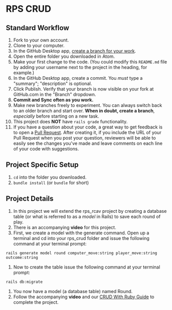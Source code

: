 # RPS CRUD

## Standard Workflow

 1. Fork to your own account.
 1. Clone to your computer.
 1. In the GitHub Desktop app, [create a branch for your work](https://help.github.com/desktop/guides/contributing/creating-a-branch-for-your-work/#creating-a-branch).
 1. Open the entire folder you downloaded in Atom.
 1. Make your first change to the code. (You could modify this `README.md` file by adding your username next to the project in the heading, for example.)
 1. In the GitHub Desktop app, create a commit. You *must* type a "summary"; "description" is optional.
 1. Click Publish. Verify that your branch is now visible on your fork at GitHub.com in the "Branch" dropdown.
 1. **Commit and Sync often as you work.**
 1. Make new branches freely to experiment. You can always switch back to an older branch and start over. **When in doubt, create a branch**, _especially_ before starting on a new task.
 1. This project does **NOT** have `rails grade` functionality.
 1. If you have a question about your code, a great way to get feedback is to open a [Pull Request](https://help.github.com/articles/creating-a-pull-request/). After creating it, if you include the URL of your Pull Request when you post your question, reviewers will be able to easily see the changes you've made and leave comments on each line of your code with suggestions.

## Project Specific Setup

1. `cd` into the folder you downloaded.
1. `bundle install` (or `bundle` for short)
<!-- 1. `rails server` (or `rails s` for short) -->


## Project Details
1.  In this project we will extend the rps_rcav project by creating a database table (or what is referred to as a *model* in Rails) to save each round of play.
1.  There is an accompanying **video** for this project.  
1.  First, we create a model with the generate command.  Open up a terminal and cd into your rps_crud folder and issue the following command at your terminal prompt:
````
rails generate model round computer_move:string player_move:string outcome:string
````
1.  Now to create the table issue the following command at your terminal prompt:
````
rails db:migrate
````
1.  You now have a model (a database table) named Round.
1.  Follow the accompanying **video** and our [CRUD With Ruby Guide](https://guides.firstdraft.com/crud-with-ruby.html) to complete the project.
